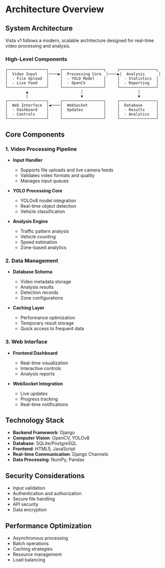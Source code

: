 # Architecture Overview

## System Architecture

Vista v1 follows a modern, scalable architecture designed for real-time video processing and analysis.

### High-Level Components

```
┌─────────────────┐     ┌──────────────────┐     ┌────────────────┐
│  Video Input    │────▶│  Processing Core  │────▶│  Analysis      │
│  - File Upload  │     │  - YOLO Model    │     │  - Statistics  │
│  - Live Feed    │     │  - OpenCV        │     │  - Reporting   │
└─────────────────┘     └──────────────────┘     └────────────────┘
         ▲                       │                        │
         │                       ▼                        ▼
┌─────────────────┐     ┌──────────────────┐     ┌────────────────┐
│  Web Interface  │◀────│  WebSocket       │     │  Database      │
│  - Dashboard    │     │  Updates         │     │  - Results     │
│  - Controls     │     │                  │     │  - Analytics   │
└─────────────────┘     └──────────────────┘     └────────────────┘
```

## Core Components

### 1. Video Processing Pipeline

- **Input Handler**
  - Supports file uploads and live camera feeds
  - Validates video formats and quality
  - Manages input queues

- **YOLO Processing Core**
  - YOLOv8 model integration
  - Real-time object detection
  - Vehicle classification

- **Analysis Engine**
  - Traffic pattern analysis
  - Vehicle counting
  - Speed estimation
  - Zone-based analytics

### 2. Data Management

- **Database Schema**
  - Video metadata storage
  - Analysis results
  - Detection records
  - Zone configurations

- **Caching Layer**
  - Performance optimization
  - Temporary result storage
  - Quick access to frequent data

### 3. Web Interface

- **Frontend Dashboard**
  - Real-time visualization
  - Interactive controls
  - Analysis reports

- **WebSocket Integration**
  - Live updates
  - Progress tracking
  - Real-time notifications

## Technology Stack

- **Backend Framework**: Django
- **Computer Vision**: OpenCV, YOLOv8
- **Database**: SQLite/PostgreSQL
- **Frontend**: HTML5, JavaScript
- **Real-time Communication**: Django Channels
- **Data Processing**: NumPy, Pandas

## Security Considerations

- Input validation
- Authentication and authorization
- Secure file handling
- API security
- Data encryption

## Performance Optimization

- Asynchronous processing
- Batch operations
- Caching strategies
- Resource management
- Load balancing
